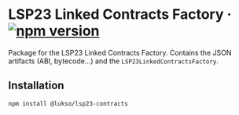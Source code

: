 # LSP23 Linked Contracts Factory &middot; [![npm version](https://img.shields.io/npm/v/@lukso/lsp23-contracts.svg?style=flat)](https://www.npmjs.com/package/@lukso/lsp23-contracts)

Package for the LSP23 Linked Contracts Factory. Contains the JSON artifacts (ABI, bytecode...) and the `LSP23LinkedContractsFactory`.

## Installation

```bash
npm install @lukso/lsp23-contracts
```

